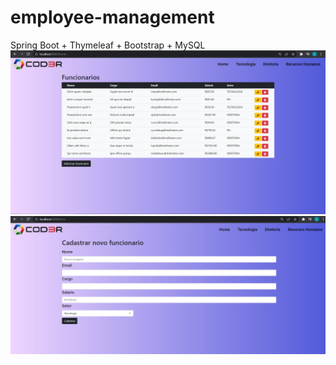 # employee-management
Spring Boot + Thymeleaf + Bootstrap + MySQL 
![Alt text](/img1.jpg?raw=true "Title")
![Alt text](/img2.jpg?raw=true "Title")
